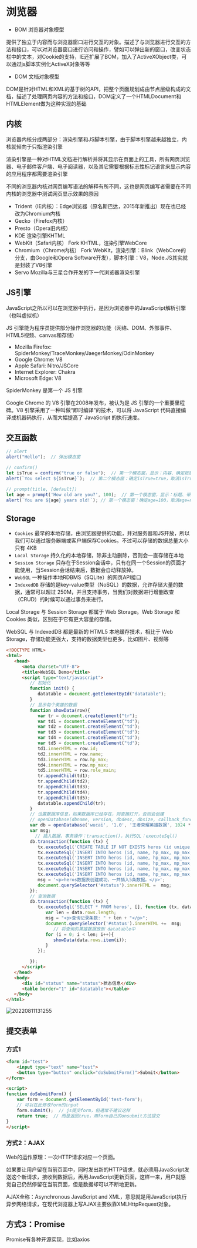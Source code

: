 # 浏览器

- BOM 浏览器对象模型

提供了独立于内容而与浏览器窗口进行交互的对象。描述了与浏览器进行交互的方法和接口，可以对浏览器窗口进行访问和操作，譬如可以弹出新的窗口，改变状态栏中的文本，对Cookie的支持，IE还扩展了BOM，加入了ActiveXObject类，可以通过js脚本实例化ActiveX对象等等

- DOM 文档对象模型

DOM是针对HTML和XML的基于树的API，把整个页面规划成由节点层级构成的文档，描述了处理网页内容的方法和接口，DOM定义了一个HTMLDocument和HTMLElement做为这种实现的基础

## 内核

浏览器内核分成两部分：渲染引擎和JS脚本引擎，由于脚本引擎越来越独立，内核就倾向于只指渲染引擎

渲染引擎是一种对HTML文档进行解析并将其显示在页面上的工具，所有网页浏览器、电子邮件客户端、电子阅读器，以及其它需要根据标志性标记语言来显示内容的应用程序都需要渲染引擎

不同的浏览器内核对网页编写语法的解释有所不同，这也是网页编写者需要在不同内核的浏览器中测试网页显示效果的原因

- Trident（IE内核）：Edge浏览器（原名斯巴达，2015年新推出）现在也已经改为Chromium内核
- Gecko（Firefox内核）
- Presto（Opera旧内核）
- KDE 渲染引擎KHTML
- WebKit（Safari内核） Fork KHTML，渲染引擎WebCore
- Chromium（Chrome内核） Fork WebKit，渲染引擎：Blink（WebCore的分支，由Google和Opera Software开发），脚本引擎：V8，Node.JS其实就是封装了V8引擎
- Servo Mozilla与三星合作开发的下一代浏览器渲染引擎

## JS引擎

JavaScript之所以可以在浏览器中执行，是因为浏览器中的JavaScript解析引擎（也叫虚拟机）

JS 引擎能为程序员提供部分操作浏览器的功能（网络、DOM、外部事件、HTML5视频、canvas和存储）

- Mozilla Firefox: SpiderMonkey/TraceMonkey/JaegerMonkey/OdinMonkey
- Google Chrome: V8
- Apple Safari: Nitro/JSCore
- Internet Explorer: Chakra
- Microsoft Edge: V8

SpiderMonkey 是第一个 JS 引擎

Google Chrome 的 V8 引擎在2008年发布，被认为是 JS 引擎的一个重要里程碑。V8 引擎采用了一种叫做“即时编译”的技术，可以将 JavaScript 代码直接编译成机器码执行，从而大幅提高了 JavaScript 的执行速度。

## 交互函数

```js
// alert
alert("Hello");  // 弹出模态窗

// confirm()
let isTrue = confirm("true or false");  // 第一个模态窗，显示：内容、确定按钮、取消按钮
alert(`You select ${isTrue}`);  // 第二个模态窗：确定isTrue=true，取消isTrue=false

// prompt(title, [default])
let age = prompt('How old are you?', 100);  // 第一个模态窗，显示：标题、带默认值的输入框、确定按钮、取消按钮
alert(`You are ${age} years old!`); // 第一个模态窗：确定age=100，取消age=null
```

## Storage

- `Cookies` 最早的本地存储，由浏览器提供的功能，并对服务器和JS开放，所以我们可以通过服务器端或客户端保存Cookies。不过可以存储的数据总量大小只有 4KB
- `Local Storage` 持久化的本地存储，除非主动删除，否则会一直存储在本地
- `Session Storage` 只存在于Session会话中，只有在同一个Session的页面才能使用，当Session会话结束后，数据会自动释放掉。
- `WebSQL` 一种操作本地RDBMS（SQLite）的网页API接口
- `IndexedDB` 存储的是key-value类型（NoSQL）的数据，允许存储大量的数据，通常可以超过 250M，并且支持事务，当我们对数据进行增删改查（CRUD）的时候可以通过事务来进行。

Local Storage 与 Session Storage 都属于 Web Storage。Web Storage 和 Cookies 类似，区别在于它有更大容量的存储。

WebSQL 与 IndexedDB 都是最新的 HTML5 本地缓存技术，相比于 Web Storage，存储功能更强大，支持的数据类型也更多，比如图片、视频等

```html
<!DOCTYPE HTML>
<html>
   <head>
      <meta charset="UTF-8">
      <title>WebSQL Demo</title> 
      <script type="text/javascript">
         // 初始化
         function init() {
            datatable = document.getElementById("datatable");
         }
         // 显示每个英雄的数据
         function showData(row){
            var tr = document.createElement("tr");
            var td1 = document.createElement("td");
            var td2 = document.createElement("td");
            var td3 = document.createElement("td");
            var td4 = document.createElement("td");
            var td5 = document.createElement("td"); 
            td1.innerHTML = row.id;
            td2.innerHTML = row.name;
            td3.innerHTML = row.hp_max;
            td4.innerHTML = row.mp_max;
            td5.innerHTML = row.role_main;
            tr.appendChild(td1);
            tr.appendChild(td2);
            tr.appendChild(td3);
            tr.appendChild(td4);
            tr.appendChild(td5);
            datatable.appendChild(tr);   
         }
         // 设置数据库信息，如果数据库已经存在，则直接打开，否则会创建
         // openDatabase(dbname, version, dbdesc, dbsize, callback_function() {});
         var db = openDatabase('wucai', '1.0', '王者荣耀英雄数据', 1024 * 1024);
         var msg;
           // 插入数据，事务操作：transaction()，执行SQL：executeSql()
         db.transaction(function (tx) {
            tx.executeSql('CREATE TABLE IF NOT EXISTS heros (id unique, name, hp_max, mp_max, role_main)');
            tx.executeSql('INSERT INTO heros (id, name, hp_max, mp_max, role_main) VALUES (10000, "夏侯惇", 7350, 1746, "坦克")');
            tx.executeSql('INSERT INTO heros (id, name, hp_max, mp_max, role_main) VALUES (10001, "钟无艳", 7000, 1760, "战士")');
            tx.executeSql('INSERT INTO heros (id, name, hp_max, mp_max, role_main) VALUES (10002, "张飞", 8341, 100, "坦克")');
            tx.executeSql('INSERT INTO heros (id, name, hp_max, mp_max, role_main) VALUES (10003, "牛魔", 8476, 1926, "坦克")');
            tx.executeSql('INSERT INTO heros (id, name, hp_max, mp_max, role_main) VALUES (10004, "吕布", 7344, 0, "战士")');
            msg = '<p>heros数据表创建成功，一共插入5条数据。</p>';
            document.querySelector('#status').innerHTML =  msg;
         });
         // 查询数据
         db.transaction(function (tx) {
            tx.executeSql('SELECT * FROM heros', [], function (tx, data) {
               var len = data.rows.length;
               msg = "<p>查询记录条数: " + len + "</p>";
               document.querySelector('#status').innerHTML +=  msg;
                  // 将查询的英雄数据放到 datatable中
               for (i = 0; i < len; i++){
                  showData(data.rows.item(i));
               }
            });

         });
      </script>
   </head> 
   <body>
      <div id="status" name="status">状态信息</div>
      <table border="1" id="datatable"></table>
   </body> 
</html>
```

![20220811131255](http://image.zuoright.com/20220811131255.png)

## 提交表单

### 方式1

```html
<form id="test">
    <input type="text" name="test">
    <button type="button" onclick="doSubmitForm()">Submit</button>
</form>

<script>
function doSubmitForm() {
    var form = document.getElementById('test-form');
    // 可以在此修改form的input
    form.submit();  // js提交form，但通常不建议这样
    return true;  // 而是返回true，用form自己的onsubmit方法提交
}
</script>
```

### 方式2：AJAX

Web的运作原理：一次HTTP请求对应一个页面。

如果要让用户留在当前页面中，同时发出新的HTTP请求，就必须用JavaScript发送这个新请求，接收到数据后，再用JavaScript更新页面，这样一来，用户就感觉自己仍然停留在当前页面，但是数据却可以不断地更新。

AJAX全称：Asynchronous JavaScript and XML，意思就是用JavaScript执行异步网络请求，在现代浏览器上写AJAX主要依靠XMLHttpRequest对象。

## 方式3：Promise

Promise有各种开源实现，比如axios
